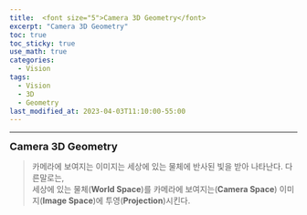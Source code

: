 ```yaml
---
title:  <font size="5">Camera 3D Geometry</font>
excerpt: "Camera 3D Geometry"
toc: true
toc_sticky: true
use_math: true
categories:
  - Vision
tags:
  - Vision
  - 3D
  - Geometry
last_modified_at: 2023-04-03T11:10:00-55:00
---
```


--------
**<font size="4">Camera 3D Geometry</font>** 

> 카메라에 보여지는 이미지는 세상에 있는 물체에 반사된 빛을 받아 나타난다. 다른말로는, <br>
세상에 있는 물체(**World Space**)를 카메라에 보여지는(**Camera Space**) 이미지(**Image Space**)에 투영(**Projection**)시킨다.













<div markdown = "1">


</div>

